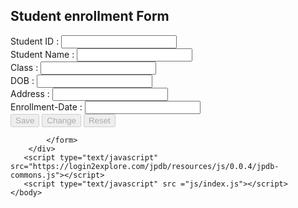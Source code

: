 <html lang="en">
    <head>
        <title>Student Enrollment Form</title>
        <meta charset="utf-8">
        <meta name="viewport" content="width=device-width, initial-scale=1">
        <link rel="stylesheet" href="https://maxcdn.bootstrapcdn.com/bootstrap/3.4.1/css/bootstrap.min.css">
        <script src="https://ajax.googleapis.com/ajax/libs/jquery/3.5.1/jquery.min.js"></script>
        <script src="https://maxcdn.bootstrapcdn.com/bootstrap/3.4.1/js/bootstrap.min.js"></script>
    </head>
    <body>
        <div class="container">
            <div class ="page-head text-center">
                <h2>Student  enrollment Form</h2>
            </div>
            <form id="empForm" method="GET">
                <div class="form-group">
                    <label>Student ID : </label> 
                   <input type="number" id="stdid" class="form-control" name="stdId" onchange ='getEmp()'>
                </div>
                <div class="form-group">
                    <label>Student Name : </label>
                    <input type="text" id='stdname' class="form-control">
                </div>
                <div class="form-group">
                    <label>Class : </label>
                    <input type='number' id='stdclss' class="form-control">
                </div>
                <div class="form-group">
                    <label>DOB : </label>
                    <input type="number" id='hra' class="form-control">
                 <div class="form-group">
                    <label>Address : </label>
                    <input type="text" id='address' class="form-control">
                </div>
                <div class="form-group">
                    <label>Enrollment-Date : </label>
                    <input type="number" id='deduct' class="form-control">
                </div>
                <div class='form-group text-center'>
                    <button type="button" class="btn btn-lg btn-primary" id="Save" onclick="saveData()" disabled>Save</button>
                    <button type="button" class="btn btn-lg btn-primary" id="change" onclick='changeData()' disabled>Change</button>
                    <button type="button" class="btn btn-lg btn-primary" id="reset" onclick='resetForm()' disabled>Reset</button>
                </div>           
                
            </form>
        </div>
       <script type="text/javascript" src="https://login2explore.com/jpdb/resources/js/0.0.4/jpdb-commons.js"></script>
       <script type="text/javascript" src ="js/index.js"></script>
    </body>
</html>
